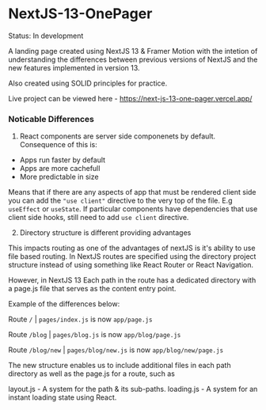 # NextJS-13-OnePager

Status: In development

A landing page created using NextJS 13 & Framer Motion with the intetion of understanding the differences between previous versions of NextJS and the new features implemented in version 13.

Also created using SOLID principles for practice.

Live project can be viewed here - https://next-js-13-one-pager.vercel.app/

### Noticable Differences

1. React components are server side componenets by default. Consequence of this is:

- Apps run faster by default
- Apps are more cachefull
- More predictable in size

Means that if there are any aspects of app that must be rendered client side you can add the `"use client"` directive to the very top of the file. E.g `useEffect` or `useState`. If particular components have dependencies that use client side hooks, still need to add `use client` directive.

2. Directory structure is different providing advantages

This impacts routing as one of the advantages of nextJS is it's ability to use file based routing. In NextJS routes are specified using the directory project structure instead of using something like React Router or React Navigation.

However, in NextJS 13 Each path in the route has a dedicated directory with a page.js file that serves as the content entry point.

Example of the differences below:

Route `/` | `pages/index.js` is now `app/page.js`

Route `/blog` | `pages/blog.js` is now `app/blog/page.js`

Route `/blog/new` | `pages/blog/new.js` is now `app/blog/new/page.js`

The new structure enables us to include additional files in each path directory as well as the page.js for a route, such as

layout.js - A system for the path & its sub-paths.
loading.js - A system for an instant loading state using React.
